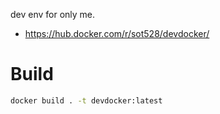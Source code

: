 dev env for only me.
- https://hub.docker.com/r/sot528/devdocker/

# Build

```bash
docker build . -t devdocker:latest
```